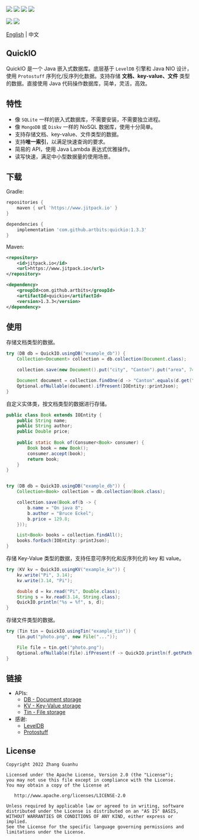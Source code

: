 [![](https://www.jitpack.io/v/artbits/quickio.svg)](https://www.jitpack.io/#artbits/quickio)
[![](https://img.shields.io/badge/JDK-8%20%2B-%23DD964D)](https://jdk.java.net/)
[![](https://img.shields.io/badge/license-Apache--2.0-%234377BF)](#license)
[![](https://visitor-badge.glitch.me/badge?page_id=artbits.quickio.cn&right_color=%23C482AA&left_text=views)](https://github.com/jwenjian/visitor-badge)

![](https://img.shields.io/github/repo-size/artbits/quickio)
![](https://img.shields.io/tokei/lines/github/artbits/quickio)

[English](README.md) | 中文


## QuickIO
QuickIO 是一个 Java 嵌入式数据库。底层基于 ``LevelDB`` 引擎和 Java NIO 设计，使用 ``Protostuff`` 序列化/反序列化数据。支持存储 **文档、key-value、文件** 类型的数据。直接使用 Java 代码操作数据库，简单，灵活，高效。


## 特性
+ 像 ``SQLite`` 一样的嵌入式数据库，不需要安装，不需要独立进程。
+ 像 ``MongoDB`` 或 ``Diskv`` 一样的 NoSQL 数据库，使用十分简单。
+ 支持存储文档、key-value、文件类型的数据。
+ 支持**唯一索引**，以满足快速查询的要求。
+ 简易的 API，使用 Java Lambda 表达式优雅操作。
+ 读写快速，满足中小型数据量的使用场景。


## 下载
Gradle:
```groovy
repositories {
    maven { url 'https://www.jitpack.io' }
}

dependencies {
    implementation 'com.github.artbits:quickio:1.3.3'
}
```
Maven:
```xml
<repository>
    <id>jitpack.io</id>
    <url>https://www.jitpack.io</url>
</repository>

<dependency>
    <groupId>com.github.artbits</groupId>
    <artifactId>quickio</artifactId>
    <version>1.3.3</version>
</dependency>
```


## 使用
存储文档类型的数据。
```java
try (DB db = QuickIO.usingDB("example_db")) {
    Collection<Document> collection = db.collection(Document.class);

    collection.save(new Document().put("city", "Canton").put("area", 7434.4));

    Document document = collection.findOne(d -> "Canton".equals(d.get("city")));
    Optional.ofNullable(document).ifPresent(IOEntity::printJson);
}
```
自定义实体类，按文档类型的数据进行存储。
```java
public class Book extends IOEntity {
    public String name;
    public String author;
    public Double price;
    
    public static Book of(Consumer<Book> consumer) {
        Book book = new Book();
        consumer.accept(book);
        return book;
    }
}


try (DB db = QuickIO.usingDB("example_db")) {
    Collection<Book> collection = db.collection(Book.class);

    collection.save(Book.of(b -> {
        b.name = "On java 8";
        b.author = "Bruce Eckel";
        b.price = 129.8;
    }));

    List<Book> books = collection.findAll();
    books.forEach(IOEntity::printJson);
}
```
存储 Key-Value 类型的数据，支持任意可序列化和反序列化的 key 和 value。
```java
try (KV kv = QuickIO.usingKV("example_kv")) {
    kv.write("Pi", 3.14);
    kv.write(3.14, "Pi");

    double d = kv.read("Pi", Double.class);
    String s = kv.read(3.14, String.class);
    QuickIO.println("%s = %f", s, d);
}
```
存储文件类型的数据。
```java
try (Tin tin = QuickIO.usingTin("example_tin")) {
    tin.put("photo.png", new File("..."));

    File file = tin.get("photo.png");
    Optional.ofNullable(file).ifPresent(f -> QuickIO.println(f.getPath()));
}
```


## 链接
+ APIs: 
    + [DB  - Document storage](/src/test/java/apis/DBExample.java)
    + [KV  - Key-Value storage](/src/test/java/apis/KVExample.java)
    + [Tin - File storage](/src/test/java/apis/TinExample.java)
+ 感谢: 
    + [LevelDB](https://github.com/dain/leveldb)
    + [Protostuff](https://github.com/protostuff/protostuff)


## License
```
Copyright 2022 Zhang Guanhu

Licensed under the Apache License, Version 2.0 (the "License");
you may not use this file except in compliance with the License.
You may obtain a copy of the License at

   http://www.apache.org/licenses/LICENSE-2.0

Unless required by applicable law or agreed to in writing, software
distributed under the License is distributed on an "AS IS" BASIS,
WITHOUT WARRANTIES OR CONDITIONS OF ANY KIND, either express or implied.
See the License for the specific language governing permissions and
limitations under the License.
```